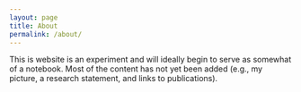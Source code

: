 ```yaml
---
layout: page
title: About
permalink: /about/
---
```


This is website is an experiment and will ideally begin to serve as somewhat
of a notebook. Most of the content has not yet been added (e.g., my picture, a research statement, and links to publications).
